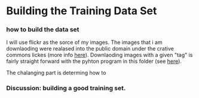 Building the Training Data Set
======

### how to build the data set

I will use flickr as the sorce of my images. The images that i am downlaoding were realased into the public domain under the crative commons lickes (more info [here](https://www.flickr.com/creativecommons/)). Downlaoding images with a given "tag" is fairly straight forward with the pyhton program in this folder (see [here]()).

The chalanging part is determing how to 

### Discussion: building a good training set.







